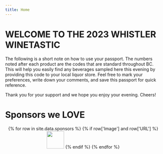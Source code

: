 ```yaml
---
title: Home
---
```


# WELCOME TO THE 2023 WHISTLER WINETASTIC

The following is a short note on how to use your passport. The numbers noted after each product are the codes that are standard throughout BC.  This will help you easily find any beverages sampled here this evening by providing this code to your local liquor store. Feel free to mark your preferences, write down your comments, and save this passport for quick reference.

Thank you for your support and we hope you enjoy your evening.
Cheers!

# Sponsors we **LOVE**

<div style="text-align:center">
  {% for row in site.data.sponsors %}
    {% if row['Image'] and row['URL'] %}
      <a href="{{row['URL']}}"><img src="{{row['Image']}}" style="height:4em"></a>
    {% endif %}
  {% endfor %}
</div>
